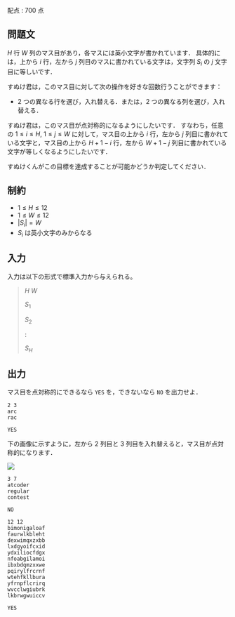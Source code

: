 配点 : $700$ 点

## 問題文

$H$ 行 $W$ 列のマス目があり，各マスには英小文字が書かれています．
具体的には，上から $i$ 行，左から $j$ 列目のマスに書かれている文字は，文字列 $S_i$ の $j$ 文字目に等しいです．

すぬけ君は，このマス目に対して次の操作を好きな回数行うことができます：

- $2$ つの異なる行を選び，入れ替える．または，$2$ つの異なる列を選び，入れ替える．

すぬけ君は，このマス目が点対称的になるようにしたいです．
すなわち，任意の $1 \leq i \leq H$, $1 \leq j \leq W$ に対して，マス目の上から $i$ 行，左から $j$ 列目に書かれている文字と，マス目の上から $H + 1 - i$ 行，左から $W + 1 - j$ 列目に書かれている文字が等しくなるようにしたいです．

すぬけくんがこの目標を達成することが可能かどうか判定してください．

## 制約

- $1 \leq H \leq 12$
- $1 \leq W \leq 12$
- $|S_i| = W$
- $S_i$ は英小文字のみからなる

## 入力

入力は以下の形式で標準入力から与えられる。

> $H$ $W$
> 
> $S_1$
> 
> $S_2$
> 
> $:$
> 
> $S_H$

## 出力

マス目を点対称的にできるなら `YES` を，できないなら `NO` を出力せよ．

```input1
2 3
arc
rac
```

```output1
YES
```

下の画像に示すように，左から $2$ 列目と $3$ 列目を入れ替えると，マス目が点対称的になります．

![](https://img.atcoder.jp/arc095/2b61caf45e7c5c7311e3944f3418b0bb.png)

```input2
3 7
atcoder
regular
contest
```

```output2
NO
```

```input3
12 12
bimonigaloaf
faurwlkbleht
dexwimqxzxbb
lxdgyoifcxid
ydxiliocfdgx
nfoabgilamoi
ibxbdqmzxxwe
pqirylfrcrnf
wtehfkllbura
yfrnpflcrirq
wvcclwgiubrk
lkbrwgwuiccv
```

```output3
YES
```